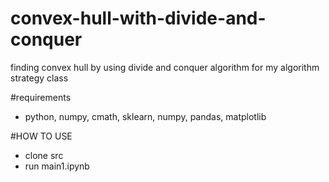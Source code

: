 # convex-hull-with-divide-and-conquer
finding convex hull by using divide and conquer algorithm for my algorithm strategy class

#requirements
- python, numpy, cmath, sklearn, numpy, pandas, matplotlib

#HOW TO USE
- clone src
- run main1.ipynb
